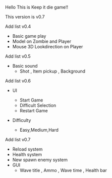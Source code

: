 Hello This is Keep it die game!!

This version is v0.7

Add list v0.4
- Basic game play 
- Model on Zombie and Player 
- Mouse 3D Lookdirection on Player 

Add list v0.5
- Basic sound 
    - Shot , Item pickup , Background 
 
Add list v0.6
- UI
    - Start Game
    - Difficult Selection
    - Restart Game

- Difficulty
    - Easy,Medium,Hard

Add list v0.7
- Reload system
- Health system
- New spawn enemy system
- GUI
    - Wave title , Ammo , Wave time , Health bar